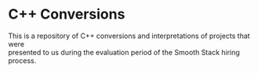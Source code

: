 # C++ Conversions
This is a repository of C++ conversions and interpretations of projects that were  
presented to us during the evaluation period of the Smooth Stack hiring process.

